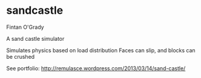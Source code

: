 sandcastle
==========
Fintan O'Grady

A sand castle simulator

Simulates physics based on load distribution
Faces can slip, and blocks can be crushed

See portfolio:
http://remulasce.wordpress.com/2013/03/14/sand-castle/




